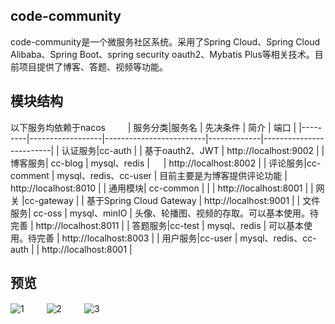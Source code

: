 ## code-community
code-community是一个微服务社区系统。采用了Spring Cloud、Spring Cloud Alibaba、Spring Boot、spring security oauth2、Mybatis Plus等相关技术。目前项目提供了博客、答题、视频等功能。
## 模块结构
以下服务均依赖于nacos
　　
| 服务分类|服务名                     |  先决条件            |   简介      |  端口               | 
|---------|------------------|-------------------------|-------------|-------------------------|
| 认证服务|cc-auth                |                 |  基于oauth2、JWT   |  http://localhost:9002  | 
| 博客服务| cc-blog              | mysql、redis       |  　 |  http://localhost:8002  | 
| 评论服务|cc-comment      | mysql、redis、cc-user    | 目前主要是为博客提供评论功能   |  http://localhost:8010  | 
| 通用模块| cc-common     |     |      |  http://localhost:8001  |
| 网关    |cc-gateway     |                     |  基于Spring Cloud Gateway  | http://localhost:9001     |
| 文件服务| cc-oss               | mysql、minIO       | 头像、轮播图、视频的存取。可以基本使用。待完善     |  http://localhost:8011  |
| 答题服务|cc-test             | mysql、redis            |  可以基本使用。待完善    |  http://localhost:8003  |
| 用户服务|cc-user                     | mysql、redis、cc-auth     |      |  http://localhost:8001  |

## 预览
 ![1](http://wecgwm.gitee.io/image-bed/cc-1.png)
 　　
 ![2](http://wecgwm.gitee.io/image-bed/cc-2.png)
 　　
 ![3](http://wecgwm.gitee.io/image-bed/cc-3.png)
